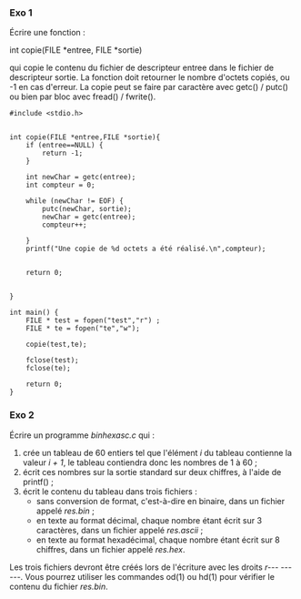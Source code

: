 ### Exo 1
Écrire une fonction :

int copie(FILE *entree, FILE *sortie)

qui copie le contenu du fichier de descripteur entree dans le fichier de descripteur sortie. La fonction doit retourner le nombre d'octets copiés, ou -1 en cas d'erreur. La copie peut se faire par caractère avec getc() / putc() ou bien par bloc avec fread() / fwrite().

```
#include <stdio.h>  
  
  
int copie(FILE *entree,FILE *sortie){  
    if (entree==NULL) {  
        return -1;  
    }  
  
    int newChar = getc(entree);  
    int compteur = 0;  
  
    while (newChar != EOF) {  
        putc(newChar, sortie);  
        newChar = getc(entree);  
        compteur++;  
  
    }  
    printf("Une copie de %d octets a été réalisé.\n",compteur);  
  
  
    return 0;  
  
  
}  
  
int main() {  
    FILE * test = fopen("test","r") ;  
    FILE * te = fopen("te","w");  
  
    copie(test,te);  
  
    fclose(test);  
    fclose(te);  
      
    return 0;  
}
```


### Exo 2
Écrire un programme _binhexasc.c_ qui :

1. crée un tableau de 60 entiers tel que l'élément _i_ du tableau contienne la valeur _i + 1_, le tableau contiendra donc les nombres de 1 à 60 ;
2. écrit ces nombres sur la sortie standard sur deux chiffres, à l'aide de printf() ;
3. écrit le contenu du tableau dans trois fichiers :
    - sans conversion de format, c'est-à-dire en binaire, dans un fichier appelé _res.bin_ ;
    - en texte au format décimal, chaque nombre étant écrit sur 3 caractères, dans un fichier appelé _res.ascii_ ;
    - en texte au format hexadécimal, chaque nombre étant écrit sur 8 chiffres, dans un fichier appelé _res.hex_.

Les trois fichiers devront être créés lors de l'écriture avec les droits _r--- --- ---_. Vous pourrez utiliser les commandes od(1) ou hd(1) pour vérifier le contenu du fichier _res.bin_.